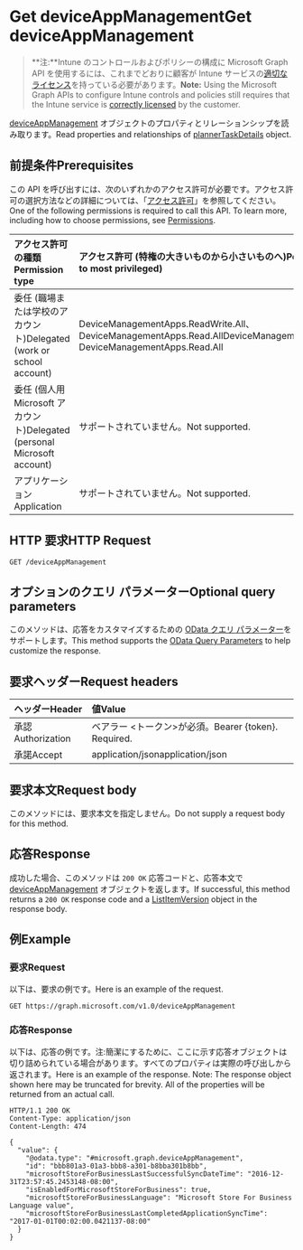 # <a name="get-deviceappmanagement"></a><span data-ttu-id="5df7e-101">Get deviceAppManagement</span><span class="sxs-lookup"><span data-stu-id="5df7e-101">Get deviceAppManagement</span></span>

> <span data-ttu-id="5df7e-102">**注:**Intune のコントロールおよびポリシーの構成に Microsoft Graph API を使用するには、これまでどおりに顧客が Intune サービスの[適切なライセンス](https://go.microsoft.com/fwlink/?linkid=839381)を持っている必要があります。</span><span class="sxs-lookup"><span data-stu-id="5df7e-102">**Note:** Using the Microsoft Graph APIs to configure Intune controls and policies still requires that the Intune service is [correctly licensed](https://go.microsoft.com/fwlink/?linkid=839381) by the customer.</span></span>

<span data-ttu-id="5df7e-103">[deviceAppManagement](../resources/intune_onboarding_deviceappmanagement.md) オブジェクトのプロパティとリレーションシップを読み取ります。</span><span class="sxs-lookup"><span data-stu-id="5df7e-103">Read properties and relationships of [plannerTaskDetails](../resources/intune_onboarding_deviceappmanagement.md) object.</span></span>
## <a name="prerequisites"></a><span data-ttu-id="5df7e-104">前提条件</span><span class="sxs-lookup"><span data-stu-id="5df7e-104">Prerequisites</span></span>
<span data-ttu-id="5df7e-p101">この API を呼び出すには、次のいずれかのアクセス許可が必要です。アクセス許可の選択方法などの詳細については、「[アクセス許可](../../../concepts/permissions_reference.md)」を参照してください。</span><span class="sxs-lookup"><span data-stu-id="5df7e-p101">One of the following permissions is required to call this API. To learn more, including how to choose permissions, see [Permissions](../../../concepts/permissions_reference.md).</span></span>

|<span data-ttu-id="5df7e-107">アクセス許可の種類</span><span class="sxs-lookup"><span data-stu-id="5df7e-107">Permission type</span></span>|<span data-ttu-id="5df7e-108">アクセス許可 (特権の大きいものから小さいものへ)</span><span class="sxs-lookup"><span data-stu-id="5df7e-108">Permissions (from least to most privileged)</span></span>|
|:---|:---|
|<span data-ttu-id="5df7e-109">委任 (職場または学校のアカウント)</span><span class="sxs-lookup"><span data-stu-id="5df7e-109">Delegated (work or school account)</span></span>|<span data-ttu-id="5df7e-110">DeviceManagementApps.ReadWrite.All、DeviceManagementApps.Read.All</span><span class="sxs-lookup"><span data-stu-id="5df7e-110">DeviceManagementApps.ReadWrite.All, DeviceManagementApps.Read.All</span></span>|
|<span data-ttu-id="5df7e-111">委任 (個人用 Microsoft アカウント)</span><span class="sxs-lookup"><span data-stu-id="5df7e-111">Delegated (personal Microsoft account)</span></span>|<span data-ttu-id="5df7e-112">サポートされていません。</span><span class="sxs-lookup"><span data-stu-id="5df7e-112">Not supported.</span></span>|
|<span data-ttu-id="5df7e-113">アプリケーション</span><span class="sxs-lookup"><span data-stu-id="5df7e-113">Application</span></span>|<span data-ttu-id="5df7e-114">サポートされていません。</span><span class="sxs-lookup"><span data-stu-id="5df7e-114">Not supported.</span></span>|

## <a name="http-request"></a><span data-ttu-id="5df7e-115">HTTP 要求</span><span class="sxs-lookup"><span data-stu-id="5df7e-115">HTTP Request</span></span>
<!-- {
  "blockType": "ignored"
}
-->
``` http
GET /deviceAppManagement
```

## <a name="optional-query-parameters"></a><span data-ttu-id="5df7e-116">オプションのクエリ パラメーター</span><span class="sxs-lookup"><span data-stu-id="5df7e-116">Optional query parameters</span></span>
<span data-ttu-id="5df7e-117">このメソッドは、応答をカスタマイズするための [OData クエリ パラメーター](https://developer.microsoft.com/ja-JP/graph/docs/overview/query_parameters)をサポートします。</span><span class="sxs-lookup"><span data-stu-id="5df7e-117">This method supports the [OData Query Parameters](https://developer.microsoft.com/ja-JP/graph/docs/overview/query_parameters) to help customize the response.</span></span>
## <a name="request-headers"></a><span data-ttu-id="5df7e-118">要求ヘッダー</span><span class="sxs-lookup"><span data-stu-id="5df7e-118">Request headers</span></span>
|<span data-ttu-id="5df7e-119">ヘッダー</span><span class="sxs-lookup"><span data-stu-id="5df7e-119">Header</span></span>|<span data-ttu-id="5df7e-120">値</span><span class="sxs-lookup"><span data-stu-id="5df7e-120">Value</span></span>|
|:---|:---|
|<span data-ttu-id="5df7e-121">承認</span><span class="sxs-lookup"><span data-stu-id="5df7e-121">Authorization</span></span>|<span data-ttu-id="5df7e-122">ベアラー &lt;トークン&gt;が必須。</span><span class="sxs-lookup"><span data-stu-id="5df7e-122">Bearer {token}. Required.</span></span>|
|<span data-ttu-id="5df7e-123">承諾</span><span class="sxs-lookup"><span data-stu-id="5df7e-123">Accept</span></span>|<span data-ttu-id="5df7e-124">application/json</span><span class="sxs-lookup"><span data-stu-id="5df7e-124">application/json</span></span>|

## <a name="request-body"></a><span data-ttu-id="5df7e-125">要求本文</span><span class="sxs-lookup"><span data-stu-id="5df7e-125">Request body</span></span>
<span data-ttu-id="5df7e-126">このメソッドには、要求本文を指定しません。</span><span class="sxs-lookup"><span data-stu-id="5df7e-126">Do not supply a request body for this method.</span></span>

## <a name="response"></a><span data-ttu-id="5df7e-127">応答</span><span class="sxs-lookup"><span data-stu-id="5df7e-127">Response</span></span>
<span data-ttu-id="5df7e-128">成功した場合、このメソッドは `200 OK` 応答コードと、応答本文で [deviceAppManagement](../resources/intune_onboarding_deviceappmanagement.md) オブジェクトを返します。</span><span class="sxs-lookup"><span data-stu-id="5df7e-128">If successful, this method returns a `200 OK` response code and a [ListItemVersion](../resources/intune_onboarding_deviceappmanagement.md) object in the response body.</span></span>

## <a name="example"></a><span data-ttu-id="5df7e-129">例</span><span class="sxs-lookup"><span data-stu-id="5df7e-129">Example</span></span>
### <a name="request"></a><span data-ttu-id="5df7e-130">要求</span><span class="sxs-lookup"><span data-stu-id="5df7e-130">Request</span></span>
<span data-ttu-id="5df7e-131">以下は、要求の例です。</span><span class="sxs-lookup"><span data-stu-id="5df7e-131">Here is an example of the request.</span></span>
``` http
GET https://graph.microsoft.com/v1.0/deviceAppManagement
```

### <a name="response"></a><span data-ttu-id="5df7e-132">応答</span><span class="sxs-lookup"><span data-stu-id="5df7e-132">Response</span></span>
<span data-ttu-id="5df7e-p102">以下は、応答の例です。注:簡潔にするために、ここに示す応答オブジェクトは切り詰められている場合があります。すべてのプロパティは実際の呼び出しから返されます。</span><span class="sxs-lookup"><span data-stu-id="5df7e-p102">Here is an example of the response. Note: The response object shown here may be truncated for brevity. All of the properties will be returned from an actual call.</span></span>
``` http
HTTP/1.1 200 OK
Content-Type: application/json
Content-Length: 474

{
  "value": {
    "@odata.type": "#microsoft.graph.deviceAppManagement",
    "id": "bbb801a3-01a3-bbb8-a301-b8bba301b8bb",
    "microsoftStoreForBusinessLastSuccessfulSyncDateTime": "2016-12-31T23:57:45.2453148-08:00",
    "isEnabledForMicrosoftStoreForBusiness": true,
    "microsoftStoreForBusinessLanguage": "Microsoft Store For Business Language value",
    "microsoftStoreForBusinessLastCompletedApplicationSyncTime": "2017-01-01T00:02:00.0421137-08:00"
  }
}
```



